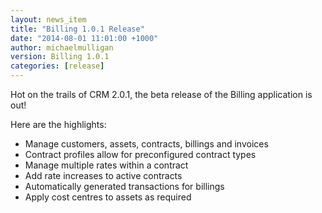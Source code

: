 ```yaml
---
layout: news_item
title: "Billing 1.0.1 Release"
date: "2014-08-01 11:01:00 +1000"
author: michaelmulligan
version: Billing 1.0.1
categories: [release]
---
```


Hot on the trails of CRM 2.0.1, the beta release of the Billing application is out!

Here are the highlights:

* Manage customers, assets, contracts, billings and invoices  
* Contract profiles allow for preconfigured contract types  
* Manage multiple rates within a contract  
* Add rate increases to active contracts  
* Automatically generated transactions for billings  
* Apply cost centres to assets as required
